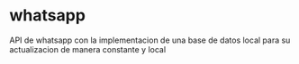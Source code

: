 # whatsapp
API de whatsapp con la implementacion de una base de datos local para su actualizacion de manera constante y local
